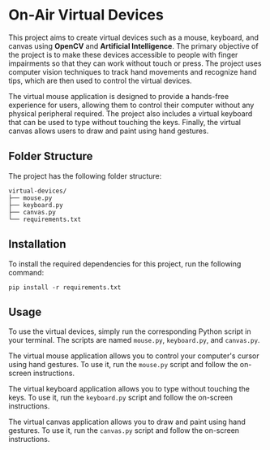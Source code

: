 # On-Air Virtual Devices

This project aims to create virtual devices such as a mouse, keyboard, and canvas using **OpenCV** and **Artificial Intelligence**. The primary objective of the project is to make these devices accessible to people with finger impairments so that they can work without touch or press. The project uses computer vision techniques to track hand movements and recognize hand tips, which are then used to control the virtual devices. 

The virtual mouse application is designed to provide a hands-free experience for users, allowing them to control their computer without any physical peripheral required. The project also includes a virtual keyboard that can be used to type without touching the keys. Finally, the virtual canvas allows users to draw and paint using hand gestures.

## Folder Structure

The project has the following folder structure:

```
virtual-devices/
├── mouse.py
├── keyboard.py
├── canvas.py
└── requirements.txt
```

## Installation

To install the required dependencies for this project, run the following command:

```
pip install -r requirements.txt
```

## Usage

To use the virtual devices, simply run the corresponding Python script in your terminal. The scripts are named `mouse.py`, `keyboard.py`, and `canvas.py`. 

The virtual mouse application allows you to control your computer's cursor using hand gestures. To use it, run the `mouse.py` script and follow the on-screen instructions.

The virtual keyboard application allows you to type without touching the keys. To use it, run the `keyboard.py` script and follow the on-screen instructions.

The virtual canvas application allows you to draw and paint using hand gestures. To use it, run the `canvas.py` script and follow the on-screen instructions.

